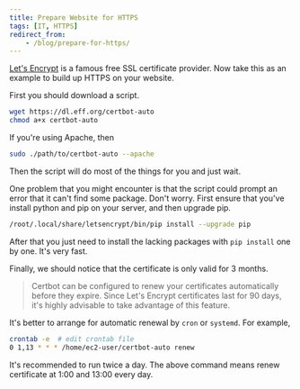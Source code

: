 ```yaml
---
title: Prepare Website for HTTPS
tags: [IT, HTTPS]
redirect_from:
    - /blog/prepare-for-https/
---
```


[Let's Encrypt](https://letsencrypt.org/) is a famous free SSL certificate provider. Now take this as an example to build up HTTPS on your website.

First you should download a script.

```bash
wget https://dl.eff.org/certbot-auto
chmod a+x certbot-auto
```

If you're using Apache, then

```bash
sudo ./path/to/certbot-auto --apache
```

Then the script will do most of the things for you and just wait.

One problem that you might encounter is that the script could prompt an error that it can't find some package. Don't worry. First ensure that you've install python and pip on your server, and then upgrade pip.

```bash
/root/.local/share/letsencrypt/bin/pip install --upgrade pip
```

After that you just need to install the lacking packages with `pip install` one by one. It's very fast.

Finally, we should notice that the certificate is only valid for 3 months.

> Certbot can be configured to renew your certificates automatically before they expire. Since Let's Encrypt certificates last for 90 days, it's highly advisable to take advantage of this feature.

It's better to arrange for automatic renewal by `cron` or `systemd`. For example,

```bash
crontab -e	# edit crontab file
0 1,13 * * * /home/ec2-user/certbot-auto renew
```

It's recommended to run twice a day. The above command means renew certificate at 1:00 and 13:00 every day.
